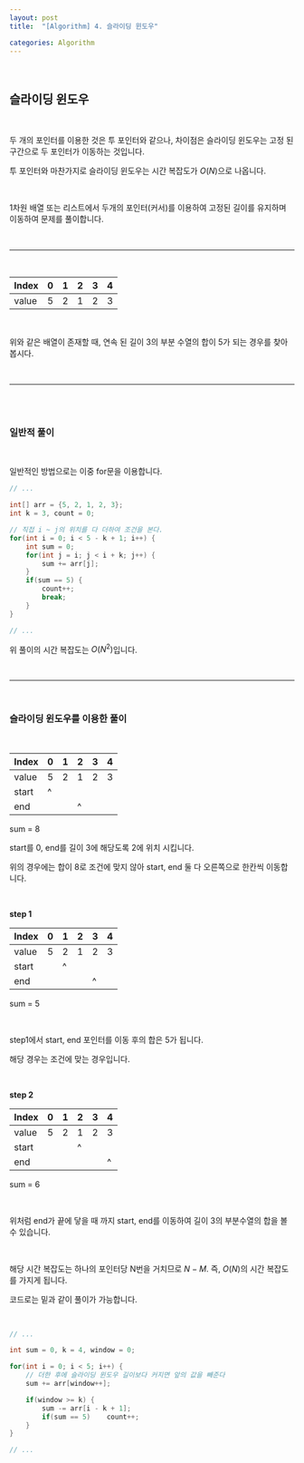 ```yaml
---
layout: post
title:  "[Algorithm] 4. 슬라이딩 윈도우"

categories: Algorithm
---
```


<br>

## 슬라이딩 윈도우

<br>

두 개의 포인터를 이용한 것은 투 포인터와 같으나, 차이점은 슬라이딩 윈도우는 고정 된 구간으로 두 포인터가 이동하는 것입니다.

투 포인터와 마찬가지로 슬라이딩 윈도우는 시간 복잡도가 $O(N)$으로 나옵니다.

<br>

1차원 배열 또는 리스트에서 두개의 포인터(커서)를 이용하여 고정된 길이를 유지하며 이동하여 문제를 풀이합니다.

<br>

***

<br>

| Index | 0 | 1 | 2 | 3 | 4 |
|---|---|---|---|---|---|
|value| 5 | 2 | 1 | 2 | 3 |

<br>

위와 같은 배열이 존재할 때, 연속 된 길이 3의 부분 수열의 합이 5가 되는 경우를 찾아봅시다.

<br>

***

<br>

<br>

### 일반적 풀이

<br>

일반적인 방법으로는 이중 for문을 이용합니다.

```java
// ...

int[] arr = {5, 2, 1, 2, 3};
int k = 3, count = 0;

// 직접 i ~ j의 위치를 다 더하여 조건을 본다.
for(int i = 0; i < 5 - k + 1; i++) {
    int sum = 0;
    for(int j = i; j < i + k; j++) {
        sum += arr[j];
    }
    if(sum == 5) {
        count++;
        break;
    }
}

// ...
```

위 풀이의 시간 복잡도는 $O(N^{2})$입니다.

<br>

***

<br>

### 슬라이딩 윈도우를 이용한 풀이

<br>

| Index | 0 | 1 | 2 | 3 | 4 |
|---|---|---|---|---|---|
|value| 5 | 2 | 1 | 2 | 3 |
|start| ^ | | | | |
| end | | |^| |

sum = 8

start를 0, end를 길이 3에 해당도록 2에 위치 시킵니다.

위의 경우에는 합이 8로 조건에 맞지 않아 start, end 둘 다 오른쪽으로 한칸씩 이동합니다.

<br>

**step 1**

| Index | 0 | 1 | 2 | 3 | 4 |
|---|---|---|---|---|---|
|value| 5 | 2 | 1 | 2 | 3 |
|start| | ^ | | | |
| end | | | | ^ | |

sum = 5

<br>

step1에서 start, end 포인터를 이동 후의 합은 5가 됩니다.

해당 경우는 조건에 맞는 경우입니다.

<br>

**step 2**

| Index | 0 | 1 | 2 | 3 | 4 |
|---|---|---|---|---|---|
|value| 5 | 2 | 1 | 2 | 3 |
|start| | | ^ | | |
| end | | | | | ^ |

sum = 6

<br>

위처럼 end가 끝에 닿을 때 까지 start, end를 이동하여 길이 3의 부분수열의 합을 볼 수 있습니다.

<br>

해당 시간 복잡도는 하나의 포인터당 N번을 거치므로 $N - M$. 즉, $O(N)$의 시간 복잡도를 가지게 됩니다.

코드로는 밑과 같이 풀이가 가능합니다.

<br>

```java
// ...

int sum = 0, k = 4, window = 0;

for(int i = 0; i < 5; i++) {
    // 더한 후에 슬라이딩 윈도우 길이보다 커지면 앞의 값을 빼준다
    sum += arr[window++];

    if(window >= k) {
        sum -= arr[i - k + 1];
        if(sum == 5)    count++;
    }
}

// ...
```